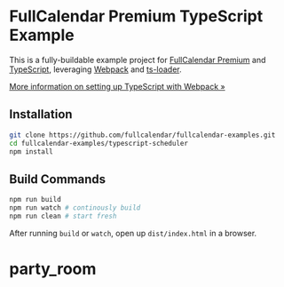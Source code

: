 # FullCalendar Premium TypeScript Example

This is a fully-buildable example project for [FullCalendar Premium] and [TypeScript], leveraging [Webpack] and [ts-loader].

[More information on setting up TypeScript with Webpack &raquo;](https://www.typescriptlang.org/docs/handbook/react-&-webpack.html)


## Installation

```bash
git clone https://github.com/fullcalendar/fullcalendar-examples.git
cd fullcalendar-examples/typescript-scheduler
npm install
```

## Build Commands

```bash
npm run build
npm run watch # continously build
npm run clean # start fresh
```

After running `build` or `watch`, open up `dist/index.html` in a browser.


[FullCalendar Premium]: https://fullcalendar.io/pricing
[TypeScript]: https://www.typescriptlang.org/
[Webpack]: https://webpack.js.org/
[ts-loader]: https://github.com/TypeStrong/ts-loader
# party_room
